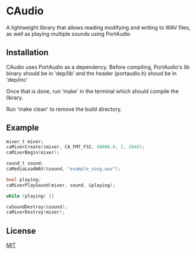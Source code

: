 # CAudio

A lightweight library that allows reading modifying and writing to WAV files, as well as playing multiple sounds using PortAudio

## Installation

CAudio uses PortAudio as a dependency. Before compiling, PortAudio's lib binary should be in 'dep/lib' and the header (portaudio.h) shoud be in 'dep/inc'

Once that is done, run 'make' in the terminal which should compile the library.

Run 'make clean' to remove the build directory.

## Example

```c
mixer_t mixer;
caMixerCreate(&mixer, CA_FMT_F32, 48000.0, 2, 2048);
caMixerBegin(mixer);

sound_t sound;
caMediaLoadWAV(&sound, "example_song.wav");

bool playing;
caMixerPlaySound(mixer, sound, &playing);

while (playing) {}

caSoundDestroy(&sound);
caMixerDestroy(mixer);
```

## License

[MIT](https://choosealicense.com/licenses/mit/)
